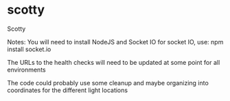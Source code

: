 scotty
======

Scotty


Notes:
You will need to install NodeJS and Socket IO
for socket IO, use: npm install socket.io

The URLs to the health checks will need to be updated at some point for all environments

The code could probably use some cleanup and maybe organizing into coordinates for the different light locations
